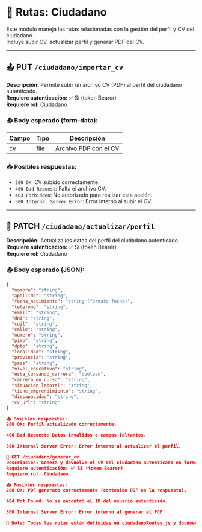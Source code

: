 # 📘 Rutas: Ciudadano

Este módulo maneja las rutas relacionadas con la gestión del perfil y CV del ciudadano.  
Incluye subir CV, actualizar perfil y generar PDF del CV.

---

## 📤 PUT `/ciudadano/importar_cv`

**Descripción:** Permite subir un archivo CV (PDF) al perfil del ciudadano autenticado.  
**Requiere autenticación:** ✅ Sí (token Bearer)  
**Requiere rol:** Ciudadano

### 📤 Body esperado (form-data):

| Campo | Tipo   | Descripción                  |
|-------|--------|------------------------------|
| cv    | file   | Archivo PDF con el CV        |

### 📥 Posibles respuestas:

- `200 OK`: CV subido correctamente.
- `400 Bad Request`: Falta el archivo CV.
- `403 Forbidden`: No autorizado para realizar esta acción.
- `500 Internal Server Error`: Error interno al subir el CV.

---

## 📝 PATCH `/ciudadano/actualizar/perfil`

**Descripción:** Actualiza los datos del perfil del ciudadano autenticado.  
**Requiere autenticación:** ✅ Sí (token Bearer)  
**Requiere rol:** Ciudadano

### 📤 Body esperado (JSON):

```json
{
  "nombre": "string",
  "apellido": "string",
  "fecha_nacimiento": "string (formato fecha)",
  "telefono": "string",
  "email": "string",
  "dni": "string",
  "cuil": "string",
  "calle": "string",
  "numero": "string",
  "piso": "string",
  "dpto": "string",
  "localidad": "string",
  "provincia": "string",
  "pais": "string",
  "nivel_educativo": "string",
  "esta_cursando_carrera": "boolean",
  "carrera_en_curso": "string",
  "situacion_laboral": "string",
  "tiene_emprendimiento": "string",
  "discapacidad": "string",
  "cv_url": "string"
}

📥 Posibles respuestas:
200 OK: Perfil actualizado correctamente.

400 Bad Request: Datos inválidos o campos faltantes.

500 Internal Server Error: Error interno al actualizar el perfil.

📄 GET /ciudadano/generar_cv
Descripción: Genera y devuelve el CV del ciudadano autenticado en formato PDF.
Requiere autenticación: ✅ Sí (token Bearer)
Requiere rol: Ciudadano

📥 Posibles respuestas:
200 OK: PDF generado correctamente (contenido PDF en la respuesta).

404 Not Found: No se encontró el ID del usuario autenticado.

500 Internal Server Error: Error interno al generar el PDF.

📌 Nota: Todas las rutas están definidas en ciudadanoRoutes.js y documentadas en Swagger bajo la categoría Ciudadano.
